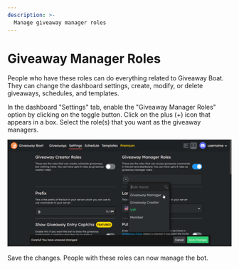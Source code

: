 ```yaml
---
description: >-
  Manage giveaway manager roles
---
```


# Giveaway Manager Roles

People who have these roles can do everything related to Giveaway Boat. They can change the dashboard settings, create, modify, or delete giveaways, schedules, and templates.

In the dashboard "Settings" tab, enable the "Giveaway Manager Roles" option by clicking on the toggle button.
Click on the plus (+) icon that appears in a box.
Select the role(s) that you want as the giveaway managers.

![Giveaway Managers Roles](/assets/basics/setup/giveaway-manager-roles.png)

Save the changes.
People with these roles can now manage the bot.
